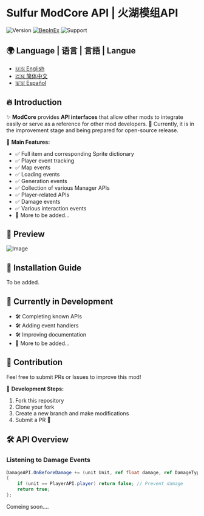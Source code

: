 # Sulfur ModCore API | 火湖模组API
![Version](https://img.shields.io/badge/version-0.2.19Alpha-blue)
[![BepInEx](https://img.shields.io/badge/BepInEx-5.4.21-green)](https://docs.bepinex.dev/)
![Support](https://img.shields.io/badge/support-ModdingCommunity-green)

## 🌍 Language | 语言 | 言語 | Langue
- [🇺🇸 English](README.EN.md)
- [🇨🇳 简体中文](README.md)
- [🇪🇸 Español](README.es.md)

## 🔥 Introduction  
✨ **ModCore** provides **API interfaces** that allow other mods to integrate easily or serve as a reference for other mod developers. 🚧 Currently, it is in the improvement stage and being prepared for open-source release.  

🎯 **Main Features:**  
- ✅ Full item and corresponding Sprite dictionary  
- ✅ Player event tracking  
- ✅ Map events  
- ✅ Loading events  
- ✅ Generation events  
- ✅ Collection of various Manager APIs  
- ✅ Player-related APIs  
- ✅ Damage events  
- ✅ Various interaction events  
- 📌 More to be added...  

## 📸 Preview  
![Image](https://github.com/user-attachments/assets/e4e23bee-fd30-4c21-85ec-78261142eb42)

## 🚀 Installation Guide  
To be added.  

## 🚧 Currently in Development  
- 🛠️ Completing known APIs  
- 🛠️ Adding event handlers  
- 🛠️ Improving documentation  
- 📌 More to be added...  

## 🤝 Contribution  
Feel free to submit PRs or Issues to improve this mod!  

📌 **Development Steps:**  
1. Fork this repository  
2. Clone your fork  
3. Create a new branch and make modifications  
4. Submit a PR 🎉  

## 🛠 API Overview  
### **Listening to Damage Events**  
```csharp
DamageAPI.OnBeforeDamage += (unit Unit, ref float damage, ref DamageType type, ref DamageSourceData source, ref Hitbox hitbox, ref Vector3 point) =>
{
    if (unit == PlayerAPI.player) return false; // Prevent damage
    return true;
};
```
Comeing soon....


